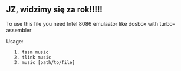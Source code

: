## JZ,  widzimy się za rok!!!!! ##





To use this file you need Intel 8086 emulaator like dosbox with turbo-assembler

Usage:

       1. tasm music
       2. tlink music
       3. music [path/to/file]
